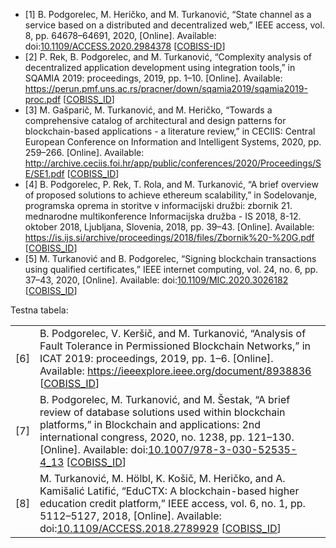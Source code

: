 

- [1] B. Podgorelec, M. Heričko, and M. Turkanović, “State channel as a service based on a distributed and decentralized web,” IEEE access, vol. 8, pp. 64678–64691, 2020, [Online]. Available: doi:[10.1109/ACCESS.2020.2984378](https://doi.org/10.1109/ACCESS.2020.2984378) [[COBISS-ID](https://plus.cobiss.net/cobiss/si/en/bib/23090966)]
- [2] P. Rek, B. Podgorelec, and M. Turkanović, “Complexity analysis of decentralized application development using integration tools,” in SQAMIA 2019: proceedings, 2019, pp. 1–10. [Online]. Available: https://perun.pmf.uns.ac.rs/pracner/down/sqamia2019/sqamia2019-proc.pdf [[COBISS_ID](https://plus.cobiss.net/cobiss/si/en/bib/22649622)]
- [3] M. Gašparič, M. Turkanović, and M. Heričko, “Towards a comprehensive catalog of architectural and design patterns for blockchain-based applications - a literature review,” in CECIIS: Central European Conference on Information and Intelligent Systems, 2020, pp. 259–266. [Online]. Available: http://archive.ceciis.foi.hr/app/public/conferences/2020/Proceedings/SE/SE1.pdf [[COBISS_ID](https://plus.cobiss.net/cobiss/si/en/bib/50062083)]
- [4] B. Podgorelec, P. Rek, T. Rola, and M. Turkanović, “A brief overview of proposed solutions to achieve ethereum scalability,” in Sodelovanje, programska oprema in storitve v informacijski družbi: zbornik 21. mednarodne multikonference Informacijska družba - IS 2018, 8-12. oktober 2018, Ljubljana, Slovenia, 2018, pp. 39–43. [Online]. Available: https://is.ijs.si/archive/proceedings/2018/files/Zbornik%20-%20G.pdf [[COBISS_ID](https://plus.cobiss.net/cobiss/si/en/bib/21858838)]
- [5] M. Turkanović and B. Podgorelec, “Signing blockchain transactions using qualified certificates,” IEEE internet computing, vol. 24, no. 6, pp. 37–43, 2020, [Online]. Available: doi:[10.1109/MIC.2020.3026182](https://doi.org/10.1109/MIC.2020.3026182) [[COBISS_ID](https://plus.cobiss.net/cobiss/si/en/bib/30993411)]



Testna tabela:



| | |
| ---: | :--- |
| [6] | B. Podgorelec, V. Keršič, and M. Turkanović, “Analysis of Fault Tolerance in Permissioned Blockchain Networks,” in ICAT 2019: proceedings, 2019, pp. 1–6. [Online]. Available: https://ieeexplore.ieee.org/document/8938836 [[COBISS_ID](https://plus.cobiss.net/cobiss/si/en/bib/22900246)] |
| [7] | B. Podgorelec, M. Turkanović, and M. Šestak, “A brief review of database solutions used within blockchain platforms,” in Blockchain and applications: 2nd international congress, 2020, no. 1238, pp. 121–130. [Online]. Available: doi:[10.1007/978-3-030-52535-4_13](https://doi.org/10.1007/978-3-030-52535-4_13) [[COBISS_ID](https://plus.cobiss.net/cobiss/si/en/bib/23163395)] |
| [8] | M. Turkanović, M. Hölbl, K. Košič, M. Heričko, and A. Kamišalić Latifić, “EduCTX: A blockchain-based higher education credit platform,” IEEE access, vol. 6, no. 1, pp. 5112–5127, 2018, [Online]. Available: doi:[10.1109/ACCESS.2018.2789929](https://doi.org/doi:10.1109/ACCESS.2018.2789929) [[COBISS_ID](https://plus.cobiss.net/cobiss/si/en/bib/21085718)] |



